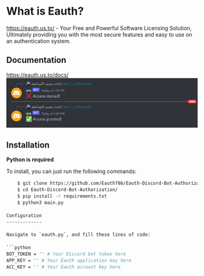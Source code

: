 What is Eauth?
==============

https://eauth.us.to/ - Your Free and Powerful Software Licensing Solution, Ultimately providing you with the most secure features and easy to use on an authentication system.    
  
Documentation
-------------

https://eauth.us.to/docs/
![Eauth Discord bot Authorization](image.png)

Installation
------------

**Python is required**

To install, you can just run the following commands:

```bash
    $ git clone https://github.com/Eauth786/Eauth-Discord-Bot-Authorization.git
    $ cd Eauth-Discord-Bot-Authorization/
    $ pip install -r requirements.txt
    $ python3 main.py

Configuration
-------------

Navigate to `eauth.py`, and fill these lines of code:

```python
BOT_TOKEN = '' # Your Discord bot token here
APP_KEY = '' # Your Eauth application key here
ACC_KEY = '' # Your Eauth account key here

